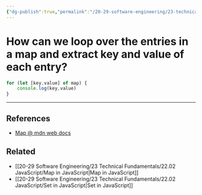 ```yaml
---
{"dg-publish":true,"permalink":"/20-29-software-engineering/23-technical-fundamentals/22-02-java-script/how-can-we-loop-over-the-entries-in-a-map-and-extract-key-and-value-of-each-entry/","tags":["code/javascript"],"created":"2023-07-17T20:46:30.105-05:00","updated":"2023-09-05T14:32:10.490-05:00"}
---
```


# How can we loop over the entries in a map and extract key and value of each entry?

```javascript
for (let [key,value] of map) {
	console.log(key,value)
}
```

---
## References
- [Map @ mdn web docs](https://developer.mozilla.org/en-US/docs/Web/JavaScript/Reference/Global_Objects/Map)
## Related
- [[20-29 Software Engineering/23 Technical Fundamentals/22.02 JavaScript/Map in JavaScript\|Map in JavaScript]]
- [[20-29 Software Engineering/23 Technical Fundamentals/22.02 JavaScript/Set in JavaScript\|Set in JavaScript]]
